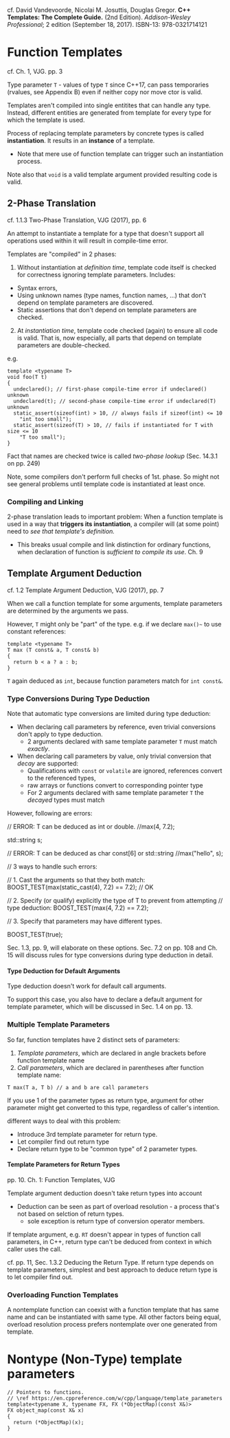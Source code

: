 cf. David Vandevoorde, Nicolai M. Josuttis, Douglas Gregor. **C++ Templates: The Complete Guide.** (2nd Edition). *Addison-Wesley Professional*; 2 edition (September 18, 2017). ISBN-13: 978-0321714121

# Function Templates

cf. Ch. 1, VJG. pp. 3

Type parameter `T` - values of type `T` since C++17, can pass temporaries (rvalues, see Appendix B) even if neither copy nor move ctor is valid.

Templates aren't compiled into single entitites that can handle any type. Instead, different entities are generated from template for every type for which the template is used.

Process of replacing template parameters by concrete types is called **instantiation**. It results in an **instance** of a template.
- Note that mere use of function template can trigger such an instantiation process.

Note also that `void` is a valid template argument provided resulting code is valid.

## 2-Phase Translation

cf. 1.1.3 Two-Phase Translation, VJG (2017), pp. 6

An attempt to instantiate a template for a type that doesn't support all operations used within it will result in compile-time error.

Templates are "compiled" in 2 phases:
1. Without instantiation at *definition time*, template code itself is checked for correctness ignoring template parameters. Includes:
  - Syntax errors, 
  - Using unknown names (type names, function names, ...) that don't depend on template parameters are discovered.
  - Static assertions that don't depend on template parameters are checked.
2. At *instantiation time*, template code checked (again) to ensure all code is valid. That is, now especially, all parts that depend on template parameters are double-checked.

e.g.

```
template <typename T>
void foo(T t)
{
  undeclared(); // first-phase compile-time error if undeclared() unknown
  undeclared(t); // second-phase compile-time error if undeclared(T) unknown
  static_assert(sizeof(int) > 10, // always fails if sizeof(int) <= 10
    "int too small");
  static_assert(sizeof(T) > 10, // fails if instantiated for T with size <= 10
    "T too small");
}
```
Fact that names are checked twice is called *two-phase lookup* (Sec. 14.3.1 on pp. 249)

Note, some compilers don't perform full checks of 1st. phase. So might not see general problems until template code is instantiated at least once.

### Compiling and Linking

2-phase translation leads to important problem: When a function template is used in a way that **triggers its instantiation**, a compiler will (at some point) need to *see that template's definition.*
* This breaks usual compile and link distinction for ordinary functions, when declaration of function is *sufficient to compile its use*. Ch. 9

## Template Argument Deduction

cf. 1.2 Template Argument Deduction, VJG (2017), pp. 7

When we call a function template for some arguments, template parameters are determined by the arguments we pass.

However, `T` might only be "part" of the type. e.g. if we declare `max()~` to use constant references:
```
template <typename T>
T max (T const& a, T const& b)
{
  return b < a ? a : b;
}
```
`T` again deduced as `int`, because function parameters match for `int const&`.

### Type Conversions During Type Deduction

Note that automatic type conversions are limited during type deduction:
* When declaring call parameters by reference, even trivial conversions don't apply to type deduction.
  - 2 arguments declared with same template parameter `T` must match *exactly*.
* When declaring call parameters by value, only trivial conversion that *decay* are supported: 
  - Qualifications with `const` or `volatile` are ignored, references convert to the referenced types,
  - raw arrays or functions convert to corresponding pointer type
  - For 2 arguments declared with same template parameter `T` the *decayed* types must match

However, following are errors:


  // ERROR: T can be deduced as int or double.
  //max(4, 7.2);

  std::string s;

  // ERROR: T can be deduced as char const[6] or std::string
  //max("hello", s);

  // 3 ways to handle such errors:

  // 1. Cast the arguments so that they both match:
  BOOST_TEST(max(static_cast<double>(4), 7.2) == 7.2); // OK

  // 2. Specify (or qualify) explicitly the type of T to prevent from attempting
  // type deduction:
  BOOST_TEST(max<double>(4, 7.2) == 7.2);

  // 3. Specify that parameters may have different types.
  
  BOOST_TEST(true);

Sec. 1.3, pp. 9, will elaborate on these options. Sec. 7.2 on pp. 108 and Ch. 15 will discuss rules for type conversions during type deduction in detail.


#### Type Deduction for Default Arguments

Type deduction doesn't work for default call arguments.

To support this case, you also have to declare a default argument for template parameter, which will be discussed in Sec. 1.4 on pp. 13.

### Multiple Template Parameters

So far, function templates have 2 distinct sets of parameters:
1. *Template parameters*, which are declared in angle brackets before function template name
2. *Call parameters*, which are declared in parentheses after function template name:
```
T max(T a, T b) // a and b are call parameters
```

If you use 1 of the parameter types as return type, argument for other parameter might get converted to this type, regardless of caller's intention.

different ways to deal with this problem:
* Introduce 3rd template parameter for return type.
* Let compiler find out return type
* Declare return type to be "common type" of 2 parameter types.

#### Template Parameters for Return Types
pp. 10. Ch. 1: Function Templates, VJG

Template argument deduction doesn't take return types into account
- Deduction can be seen as part of overload resolution - a process that's not based on selction of return types. 
  * sole exception is return type of conversion operator members.

If template argument, e.g. `RT` doesn't appear in types of function call parameters, in C++, return type can't be deduced from context in which caller uses the call.

cf. pp. 11, Sec. 1.3.2 Deducing the Return Type. If return type depends on template parameters, simplest and best approach to deduce return type is to let compiler find out.


### Overloading Function Templates

A nontemplate function can coexist with a function template that has same name and can be instantiated with same type. All other factors being equal, overload resolution process prefers nontemplate over one generated from template.

# Nontype (Non-Type) template parameters

```
// Pointers to functions.
// \ref https://en.cppreference.com/w/cpp/language/template_parameters
template<typename X, typename FX, FX (*ObjectMap)(const X&)>
FX object_map(const X& x)
{
  return (*ObjectMap)(x);
}
```